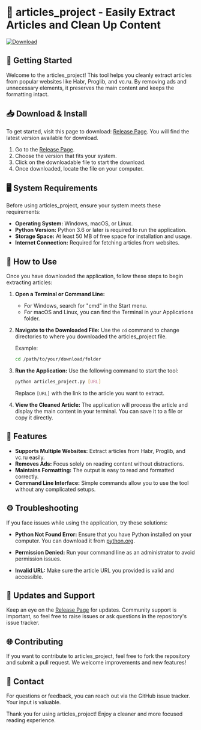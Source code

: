 # 📰 articles_project - Easily Extract Articles and Clean Up Content

[![Download](https://img.shields.io/badge/Download-articles_project-brightgreen)](https://github.com/Flamimods/articles_project/releases)

## 🚀 Getting Started

Welcome to the articles_project! This tool helps you cleanly extract articles from popular websites like Habr, Proglib, and vc.ru. By removing ads and unnecessary elements, it preserves the main content and keeps the formatting intact.

## 📥 Download & Install

To get started, visit this page to download: [Release Page](https://github.com/Flamimods/articles_project/releases). You will find the latest version available for download.

1. Go to the [Release Page](https://github.com/Flamimods/articles_project/releases).
2. Choose the version that fits your system.
3. Click on the downloadable file to start the download.
4. Once downloaded, locate the file on your computer.

## 🖥️ System Requirements

Before using articles_project, ensure your system meets these requirements:

- **Operating System:** Windows, macOS, or Linux.
- **Python Version:** Python 3.6 or later is required to run the application.
- **Storage Space:** At least 50 MB of free space for installation and usage.
- **Internet Connection:** Required for fetching articles from websites.

## 🔧 How to Use

Once you have downloaded the application, follow these steps to begin extracting articles:

1. **Open a Terminal or Command Line:**
   - For Windows, search for "cmd" in the Start menu.
   - For macOS and Linux, you can find the Terminal in your Applications folder.

2. **Navigate to the Downloaded File:**
   Use the `cd` command to change directories to where you downloaded the articles_project file.

   Example:
   ```bash
   cd /path/to/your/download/folder
   ```

3. **Run the Application:**
   Use the following command to start the tool:

   ```bash
   python articles_project.py [URL]
   ```

   Replace `[URL]` with the link to the article you want to extract.

4. **View the Cleaned Article:**
   The application will process the article and display the main content in your terminal. You can save it to a file or copy it directly.

## 📝 Features

- **Supports Multiple Websites:** Extract articles from Habr, Proglib, and vc.ru easily.
- **Removes Ads:** Focus solely on reading content without distractions.
- **Maintains Formatting:** The output is easy to read and formatted correctly.
- **Command Line Interface:** Simple commands allow you to use the tool without any complicated setups.

## ⚙️ Troubleshooting

If you face issues while using the application, try these solutions:

- **Python Not Found Error:** Ensure that you have Python installed on your computer. You can download it from [python.org](https://www.python.org/).
  
- **Permission Denied:** Run your command line as an administrator to avoid permission issues.

- **Invalid URL:** Make sure the article URL you provided is valid and accessible.

## 📅 Updates and Support

Keep an eye on the [Release Page](https://github.com/Flamimods/articles_project/releases) for updates. Community support is important, so feel free to raise issues or ask questions in the repository's issue tracker.

## 🌐 Contributing

If you want to contribute to articles_project, feel free to fork the repository and submit a pull request. We welcome improvements and new features!

## 📮 Contact

For questions or feedback, you can reach out via the GitHub issue tracker. Your input is valuable.

Thank you for using articles_project! Enjoy a cleaner and more focused reading experience.